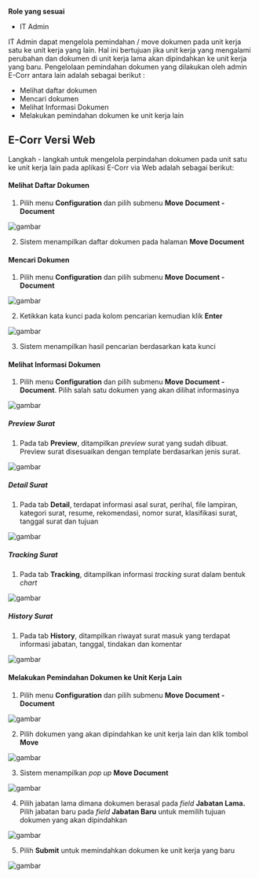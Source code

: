 **Role yang sesuai**

- IT Admin

IT Admin dapat mengelola pemindahan / move dokumen pada unit kerja satu ke unit kerja yang lain. Hal ini bertujuan jika unit kerja yang mengalami perubahan dan dokumen di unit kerja lama akan dipindahkan ke unit kerja yang baru. Pengelolaan pemindahan  dokumen yang dilakukan oleh admin E-Corr antara lain adalah sebagai berikut :

- Melihat daftar dokumen
- Mencari dokumen
- Melihat Informasi Dokumen
- Melakukan pemindahan dokumen ke unit kerja lain

## **E-Corr Versi Web**

Langkah - langkah untuk mengelola perpindahan dokumen pada unit satu ke unit kerja lain pada aplikasi E-Corr via Web adalah sebagai berikut:

#### **Melihat Daftar Dokumen**

1.    Pilih menu **Configuration** dan pilih submenu **Move Document - Document**

![gambar](SC_Konfigurasi/KF12.png)

2.    Sistem menampilkan daftar dokumen pada halaman **Move Document**


#### **Mencari Dokumen**

1.    Pilih menu **Configuration** dan pilih submenu **Move Document - Document**

![gambar](SC_Konfigurasi/KF13.png)

2.    Ketikkan kata kunci pada kolom pencarian kemudian klik **Enter**

![gambar](SC_Konfigurasi/KF14.png)

3.    Sistem menampilkan hasil pencarian berdasarkan kata kunci


#### **Melihat Informasi Dokumen**

1.   Pilih menu **Configuration** dan pilih submenu **Move Document - Document**. Pilih salah satu dokumen yang akan dilihat informasinya

![gambar](SC_Konfigurasi/KF15.png)

##### Preview Surat

1. Pada tab **Preview**, ditampilkan _preview_ surat yang sudah dibuat. Preview surat disesuaikan dengan template berdasarkan jenis surat.

![gambar](SC_Konfigurasi/KF16.png)

##### Detail Surat

1. Pada tab **Detail**, terdapat informasi asal surat, perihal, file lampiran, kategori surat, resume, rekomendasi, nomor surat, klasifikasi surat, tanggal surat dan tujuan

![gambar](SC_Konfigurasi/KF17.png)

##### Tracking Surat

1. Pada tab **Tracking**, ditampilkan informasi _tracking_ surat dalam bentuk _chart_

![gambar](SC_Konfigurasi/KF18.png)

##### History Surat

1. Pada tab **History**, ditampilkan riwayat surat masuk yang terdapat informasi jabatan, tanggal, tindakan dan komentar

![gambar](SC_Konfigurasi/KF19.png)

#### **Melakukan Pemindahan Dokumen ke Unit Kerja Lain**

1.    Pilih menu **Configuration** dan pilih submenu **Move Document - Document**

![gambar](SC_Konfigurasi/KF20.png)

2.    Pilih dokumen yang akan dipindahkan ke unit kerja lain dan klik tombol **Move**

![gambar](SC_Konfigurasi/KF21.png)

3.    Sistem menampilkan _pop up_ **Move Document**

![gambar](SC_Konfigurasi/KF22.png)

4.    Pilih jabatan lama dimana dokumen berasal pada _field_ **Jabatan Lama.** Pilih jabatan baru pada *field* **Jabatan Baru** untuk memilih tujuan dokumen yang akan dipindahkan

![gambar](SC_Konfigurasi/KF23.png)

5.    Pilih **Submit** untuk memindahkan dokumen ke unit kerja yang baru

![gambar](SC_Konfigurasi/KF24.png)
